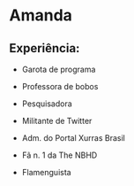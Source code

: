 # Amanda

## Experiência:

- Garota de programa

- Professora de bobos

- Pesquisadora

- Militante de Twitter

- Adm. do Portal Xurras Brasil

- Fã n. 1 da The NBHD

- Flamenguista
